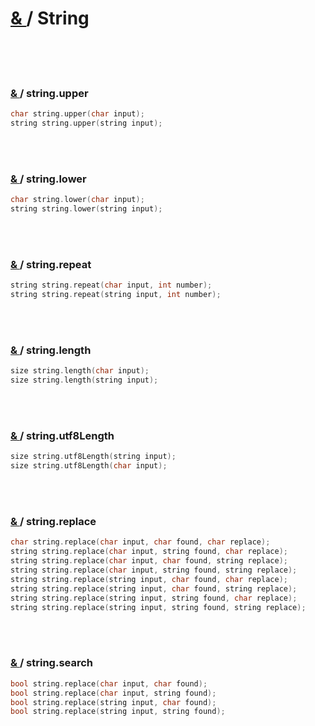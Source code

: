 # [ & ](#String) / String

<br>
<br>
<br>

### [ & ](#string.upper) / string.upper

```c
char string.upper(char input);
string string.upper(string input);
```

<br>
<br>

### [ & ](#string.lower) / string.lower

```c
char string.lower(char input);
string string.lower(string input);
```

<br>
<br>

### [ & ](#string.repeat) / string.repeat

```c
string string.repeat(char input, int number);
string string.repeat(string input, int number);
```

<br>
<br>

### [ & ](#string.length) / string.length

```c
size string.length(char input);
size string.length(string input);
```

<br>
<br>


### [ & ](#string.utf8Length) / string.utf8Length

```c
size string.utf8Length(string input);
size string.utf8Length(char input);
```

<br>
<br>

### [ & ](#string.replace) / string.replace

```c
char string.replace(char input, char found, char replace);
string string.replace(char input, string found, char replace);
string string.replace(char input, char found, string replace);
string string.replace(char input, string found, string replace);
string string.replace(string input, char found, char replace);
string string.replace(string input, char found, string replace);
string string.replace(string input, string found, char replace);
string string.replace(string input, string found, string replace);
```

<br>
<br>

### [ & ](#string.search) / string.search

```c
bool string.replace(char input, char found);
bool string.replace(char input, string found);
bool string.replace(string input, char found);
bool string.replace(string input, string found);
```

<br>
<br>
